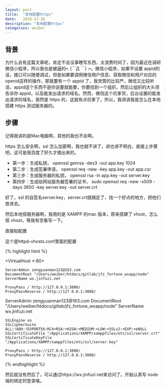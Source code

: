 ```yaml
---
layout: post
title:  "本地配置https"
date:   2016-11-28
description: "本地配置https"
categories: weiber
---
```


## 背景

为什么会有这篇文章呢，肯定不会没事瞎写东西，太浪费时间了，因为最近在调研微信小程序，所以我也是被逼的┑(￣Д ￣)┍。微信小程序，如果不设置 appid的话，接口可以随便调试，但是如果要调用微信用户信息、获取微信和用户对应的 openid这样的操作，那就要有一个 appid 了，我党管的比较严，微信又比较听话，appid这个东西不是你说要就能要，你要找到一个组织，然后让组织的大头领告诉你 appid，以及能发出请求的域名。然而，微信这个坑爹货，后台设置的能发出请求的域名，居然是 https 的，这就有点坑爹了，所以，我讲讲我是怎么在本地搭建 https 测试服务器的。

## 步骤

记得我讲的是Mac电脑啊，其他的我也不会啊。

https 怎么安全啊，ssl 怎么加密啊，我也就不讲了，讲也讲不明白，直接上步骤吧。这可是我百度了好久才搞出来的。

* 第一步：生成私钥， openssl genrsa -des3 -out app.key 1024
* 第二步：生成签署申请， openssl req -new -key app.key -out app.csr
* 第三步：生成服务器的私钥， openssl rsa -in app.key -out server.key
* 第四步：生成给网站服务器签署的证书， sudo openssl req -new -x509 -days 3650 -key server.key -out server.crt

好了，ssl 的自签名server.key，server.crt就搞定了，找一个好点的地方，把他们放进去。

然后本地搭服务器啊，我用的是 XAMPP 的mac 版本，原来搭建了 vhost，怎么搭 vhost，等我有空看写一下。

直接贴配置

这个是httpd-vhosts.conf里面的配置

{% highlight  html %}

<VirtualHost *:80>

    ServerAdmin zengyuanman123@163.com
    DocumentRoot "/Users/weiber/htdocs/gitlab/jfz_fortune_wxapp/node"
    ServerName wx.jinfuzi.net
    
    ProxyPass / http://127.0.0.1:3000/
    ProxyPassReverse / http://127.0.0.1:3000/
</VirtualHost>
<VirtualHost *:443>
    ServerAdmin zengyuanman123@163.com
    DocumentRoot "/Users/weiber/htdocs/gitlab/jfz_fortune_wxapp/node"
    ServerName wx.jinfuzi.net
    
    SSLEngine on
    SSLCipherSuite ALL:!ADH:!EXPORT56:RC4+RSA:+HIGH:+MEDIUM:+LOW:+SSLv2:+EXP:+eNULL
    SSLCertificateFile "/Applications/XAMPP/xamppfiles/etc/ssl/server.crt"
    SSLCertificateKeyFile "/Applications/XAMPP/xamppfiles/etc/ssl/server.key"
    
    ProxyPass / http://127.0.0.1:3000/
    ProxyPassReverse / http://127.0.0.1:3000/
</VirtualHost>

{% endhighlight %}

然后就没有然后了，可以通过https://wx.jinfuzi.net来访问了。开始认真写 node端的绑定的登录咯。